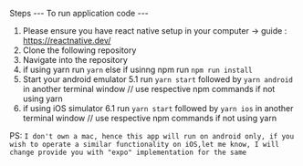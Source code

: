 Steps
--- To run application code ---
1. Please ensure you have react native setup in your computer -> guide : https://reactnative.dev/
2. Clone the following repository
3. Navigate into the repository
4. if using yarn run `yarn` else if usinng npm run `npm run install`
5. Start your android emulator 
   5.1 run `yarn start` followed by `yarn android` in another terminal window // use respective npm commands if not using yarn
6. if using iOS simulator
  6.1 run `yarn start` followed by `yarn ios` in another terminal window // use respective npm commands if not using yarn
  
  
PS:
` I don't own a mac, hence this app will run on android only, if you wish to operate a similar functionality on iOS,let me know, I will change provide you with "expo" implementation for the same `
